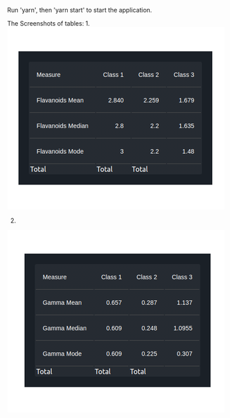 
Run 'yarn', then 'yarn start' to start the application.

The Screenshots of tables:
1.
![Flavanoids Table](/src/lib/photos/table1.png?raw=true "Flavanoids Tabl")


2.

![Gamma Table](/src/lib/photos/table2.png?raw=true "Gamma Table")